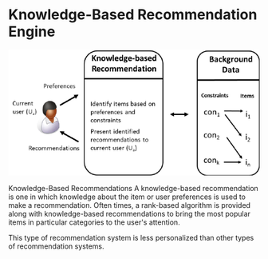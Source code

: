 # Knowledge-Based Recommendation Engine

<p align="center">

  <img src="KBR-dataflow.png" width ='600'> 

</p>



Knowledge-Based Recommendations
A knowledge-based recommendation is one in which knowledge about the item or user preferences is used to make a recommendation. Often times, a rank-based algorithm is provided along with knowledge-based recommendations to bring the most popular items in particular categories to the user's attention.

This type of recommendation system is less personalized than other types of recommendation systems. 
